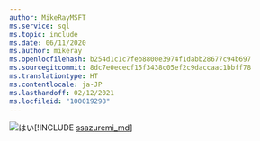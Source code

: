 ```yaml
---
author: MikeRayMSFT
ms.service: sql
ms.topic: include
ms.date: 06/11/2020
ms.author: mikeray
ms.openlocfilehash: b254d1c1c7feb8800e3974f1dabb28677c94b697
ms.sourcegitcommit: 8dc7e0ececf15f3438c05ef2c9daccaac1bbff78
ms.translationtype: HT
ms.contentlocale: ja-JP
ms.lasthandoff: 02/12/2021
ms.locfileid: "100019298"
---
```

<Token>![はい](../media/yes-icon.png)[!INCLUDE [ssazuremi_md](../ssazuremi_md.md)]</Token>

